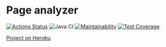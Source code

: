 # Page analyzer
[![Actions Status](https://github.com/AlexeiAK/java-project-lvl4/workflows/hexlet-check/badge.svg)](https://github.com/AlexeiAK/java-project-lvl4/actions)
![Java CI](https://github.com/AlexeiAK/java-project-lvl4/actions/workflows/main.yml/badge.svg)
[![Maintainability](https://api.codeclimate.com/v1/badges/65945fb8448e269ba5d5/maintainability)](https://codeclimate.com/github/AlexeiAK/java-project-lvl4/maintainability)
[![Test Coverage](https://api.codeclimate.com/v1/badges/65945fb8448e269ba5d5/test_coverage)](https://codeclimate.com/github/AlexeiAK/java-project-lvl4/test_coverage)

[Project on Heroku](https://page-analyzer.herokuapp.com/)